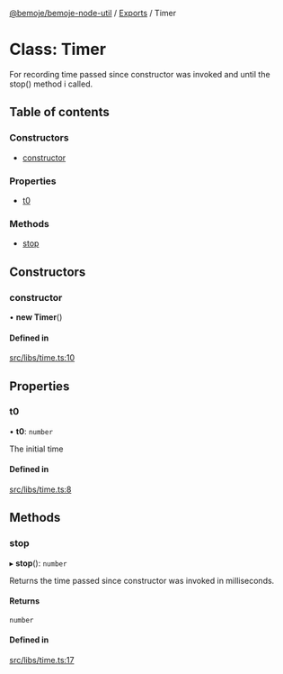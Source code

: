 [@bemoje/bemoje-node-util](../README.md) / [Exports](../modules.md) / Timer

# Class: Timer

For recording time passed since constructor was invoked and until the stop() method i called.

## Table of contents

### Constructors

- [constructor](Timer.md#constructor)

### Properties

- [t0](Timer.md#t0)

### Methods

- [stop](Timer.md#stop)

## Constructors

### constructor

• **new Timer**()

#### Defined in

[src/libs/time.ts:10](https://github.com/bemoje/bemoje-node-util/blob/7e4c5ea/src/libs/time.ts#L10)

## Properties

### t0

• **t0**: `number`

The initial time

#### Defined in

[src/libs/time.ts:8](https://github.com/bemoje/bemoje-node-util/blob/7e4c5ea/src/libs/time.ts#L8)

## Methods

### stop

▸ **stop**(): `number`

Returns the time passed since constructor was invoked in milliseconds.

#### Returns

`number`

#### Defined in

[src/libs/time.ts:17](https://github.com/bemoje/bemoje-node-util/blob/7e4c5ea/src/libs/time.ts#L17)
